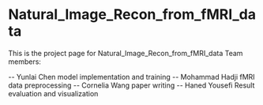 # Natural_Image_Recon_from_fMRI_data
This is the project page for Natural_Image_Recon_from_fMRI_data 
Team members:

-- Yunlai Chen       model implementation and training
-- Mohammad Hadji    fMRI data preprocessing
-- Cornelia Wang     paper writing
-- Haned Yousefi     Result evaluation and visualization 


